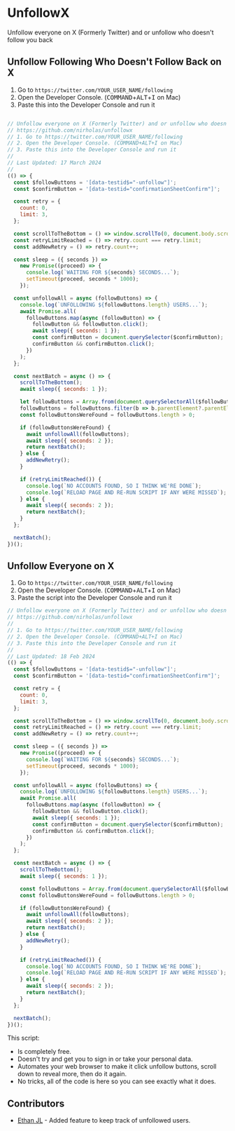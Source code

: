 # UnfollowX
Unfollow everyone on X (Formerly Twitter) and or unfollow who doesn't follow you back


## Unfollow Following Who Doesn't Follow Back on X

1. Go to `https://twitter.com/YOUR_USER_NAME/following`
2. Open the Developer Console. (<kbd>COMMAND</kbd>+<kbd>ALT</kbd>+<kbd>I</kbd> on Mac)
3. Paste this into the Developer Console and run it
```js

// Unfollow everyone on X (Formerly Twitter) and or unfollow who doesn't follow you back, by Nicholas Resendez (https://twitter.com/nichxbt)
// https://github.com/nirholas/unfollowx
// 1. Go to https://twitter.com/YOUR_USER_NAME/following
// 2. Open the Developer Console. (COMMAND+ALT+I on Mac)
// 3. Paste this into the Developer Console and run it
//
// Last Updated: 17 March 2024
// 
(() => {
  const $followButtons = '[data-testid$="-unfollow"]';
  const $confirmButton = '[data-testid="confirmationSheetConfirm"]';

  const retry = {
    count: 0,
    limit: 3,
  };

  const scrollToTheBottom = () => window.scrollTo(0, document.body.scrollHeight);
  const retryLimitReached = () => retry.count === retry.limit;
  const addNewRetry = () => retry.count++;

  const sleep = ({ seconds }) =>
    new Promise((proceed) => {
      console.log(`WAITING FOR ${seconds} SECONDS...`);
      setTimeout(proceed, seconds * 1000);
    });

  const unfollowAll = async (followButtons) => {
    console.log(`UNFOLLOWING ${followButtons.length} USERS...`);
    await Promise.all(
      followButtons.map(async (followButton) => {
        followButton && followButton.click();
        await sleep({ seconds: 1 });
        const confirmButton = document.querySelector($confirmButton);
        confirmButton && confirmButton.click();
      })
    );
  };

  const nextBatch = async () => {
    scrollToTheBottom();
    await sleep({ seconds: 1 });

    let followButtons = Array.from(document.querySelectorAll($followButtons));
    followButtons = followButtons.filter(b => b.parentElement?.parentElement?.querySelector('[data-testid="userFollowIndicator"]') === null)
    const followButtonsWereFound = followButtons.length > 0;

    if (followButtonsWereFound) {
      await unfollowAll(followButtons);
      await sleep({ seconds: 2 });
      return nextBatch();
    } else {
      addNewRetry();
    }

    if (retryLimitReached()) {
      console.log(`NO ACCOUNTS FOUND, SO I THINK WE'RE DONE`);
      console.log(`RELOAD PAGE AND RE-RUN SCRIPT IF ANY WERE MISSED`);
    } else {
      await sleep({ seconds: 2 });
      return nextBatch();
    }
  };

  nextBatch();
})();
```
## Unfollow Everyone on X
1. Go to `https://twitter.com/YOUR_USER_NAME/following`
2. Open the Developer Console. (<kbd>COMMAND</kbd>+<kbd>ALT</kbd>+<kbd>I</kbd> on Mac)
3. Paste the script into the Developer Console and run it
```js
// Unfollow everyone on X (Formerly Twitter) and or unfollow who doesn't follow you back, by Nicholas Resendez (https://twitter.com/nichxbt)
// https://github.com/nirholas/unfollowx
//
// 1. Go to https://twitter.com/YOUR_USER_NAME/following
// 2. Open the Developer Console. (COMMAND+ALT+I on Mac)
// 3. Paste this into the Developer Console and run it
//
// Last Updated: 18 Feb 2024
(() => {
  const $followButtons = '[data-testid$="-unfollow"]';
  const $confirmButton = '[data-testid="confirmationSheetConfirm"]';

  const retry = {
    count: 0,
    limit: 3,
  };

  const scrollToTheBottom = () => window.scrollTo(0, document.body.scrollHeight);
  const retryLimitReached = () => retry.count === retry.limit;
  const addNewRetry = () => retry.count++;

  const sleep = ({ seconds }) =>
    new Promise((proceed) => {
      console.log(`WAITING FOR ${seconds} SECONDS...`);
      setTimeout(proceed, seconds * 1000);
    });

  const unfollowAll = async (followButtons) => {
    console.log(`UNFOLLOWING ${followButtons.length} USERS...`);
    await Promise.all(
      followButtons.map(async (followButton) => {
        followButton && followButton.click();
        await sleep({ seconds: 1 });
        const confirmButton = document.querySelector($confirmButton);
        confirmButton && confirmButton.click();
      })
    );
  };

  const nextBatch = async () => {
    scrollToTheBottom();
    await sleep({ seconds: 1 });

    const followButtons = Array.from(document.querySelectorAll($followButtons));
    const followButtonsWereFound = followButtons.length > 0;

    if (followButtonsWereFound) {
      await unfollowAll(followButtons);
      await sleep({ seconds: 2 });
      return nextBatch();
    } else {
      addNewRetry();
    }

    if (retryLimitReached()) {
      console.log(`NO ACCOUNTS FOUND, SO I THINK WE'RE DONE`);
      console.log(`RELOAD PAGE AND RE-RUN SCRIPT IF ANY WERE MISSED`);
    } else {
      await sleep({ seconds: 2 });
      return nextBatch();
    }
  };

  nextBatch();
})();
```

This script:

- Is completely free.
- Doesn't try and get you to sign in or take your personal data.
- Automates your web browser to make it click unfollow buttons, scroll down to reveal more, then do it again.
- No tricks, all of the code is here so you can see exactly what it does.

## Contributors

- [Ethan JL](https://github.com/tahajalili) - Added feature to keep track of unfollowed users.

